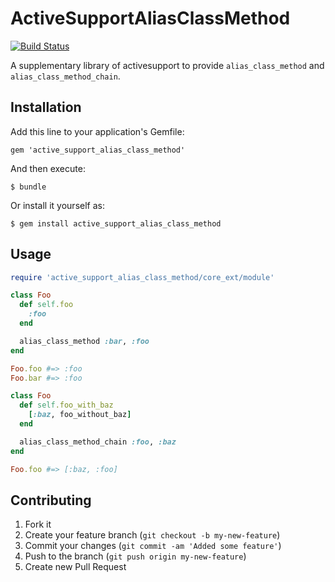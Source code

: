 # ActiveSupportAliasClassMethod

[![Build Status](https://secure.travis-ci.org/mrkn/active_support_alias_class_method.png?branch=master)](http://travis-ci.org/mrkn/active_support_alias_class_method)

A supplementary library of activesupport to provide ```alias_class_method``` and ```alias_class_method_chain```.

## Installation

Add this line to your application's Gemfile:

    gem 'active_support_alias_class_method'

And then execute:

    $ bundle

Or install it yourself as:

    $ gem install active_support_alias_class_method

## Usage

```ruby
require 'active_support_alias_class_method/core_ext/module'

class Foo
  def self.foo
    :foo
  end

  alias_class_method :bar, :foo
end

Foo.foo #=> :foo
Foo.bar #=> :foo

class Foo
  def self.foo_with_baz
    [:baz, foo_without_baz]
  end

  alias_class_method_chain :foo, :baz
end

Foo.foo #=> [:baz, :foo]
```

## Contributing

1. Fork it
2. Create your feature branch (`git checkout -b my-new-feature`)
3. Commit your changes (`git commit -am 'Added some feature'`)
4. Push to the branch (`git push origin my-new-feature`)
5. Create new Pull Request

